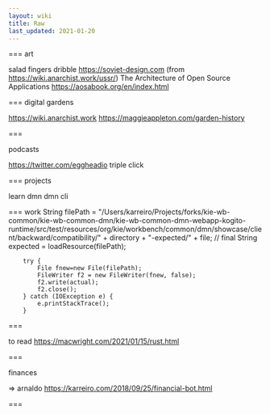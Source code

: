 ```yaml
---
layout: wiki
title: Raw
last_updated: 2021-01-20
---
```


===
art

salad fingers
dribble
https://soviet-design.com (from https://wiki.anarchist.work/ussr/)
The Architecture of Open Source Applications https://aosabook.org/en/index.html

===
digital gardens

https://wiki.anarchist.work
https://maggieappleton.com/garden-history

===

podcasts

https://twitter.com/eggheadio
triple click

===
projects

learn dmn
dmn cli

===
work
String filePath = "/Users/karreiro/Projects/forks/kie-wb-common/kie-wb-common-dmn/kie-wb-common-dmn-webapp-kogito-runtime/src/test/resources/org/kie/workbench/common/dmn/showcase/client/backward/compatibility/" + directory + "-expected/" + file;
// final String expected = loadResource(filePath);

        try {
            File fnew=new File(filePath);
            FileWriter f2 = new FileWriter(fnew, false);
            f2.write(actual);
            f2.close();
        } catch (IOException e) {
            e.printStackTrace();
        }

===

to read https://macwright.com/2021/01/15/rust.html

===

finances

=> arnaldo https://karreiro.com/2018/09/25/financial-bot.html

===

